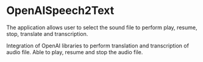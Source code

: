 # OpenAISpeech2Text
The application allows user to select the sound file to perform play, resume, stop, translate and transcription.

Integration of OpenAI libraries to perform translation and transcription of audio file. Able to play, resume and stop the audio file.
